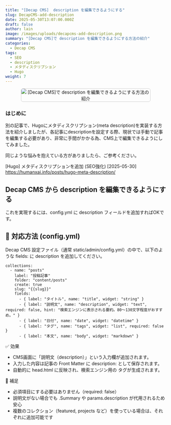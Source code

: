 ```yaml
---
title: "[Decap CMS]  description を編集できるようにする"
slug: DecapCMS-add-description
date: 2025-05-30T13:07:00.000Z
draft: false
author: lain
image: /images/uploads/decapcms-add-description.png
summary: "[Decap CMS]で description を編集できるようにする方法の紹介"
categories:
  - Decap CMS
tags:
  - SEO
  - description
  - メタディスクリプション
  - Hugo
weight: 7
---
```

<center>
<img src="/images/uploads/decapcms-add-description.png" alt="[Decap CMS]で description を編集できるようにする方法の紹介"  loading="lazy" decoding="async" style="max-width:80%; height:auto; border:1px solid #ccc; border-radius:6px;" />

</center>

### はじめに

別の記事で、Hugoにメタディスクリプション(meta description)を実装する方法を紹介しましたが、各記事にdescriptionを設定する際、現状では手動で記事を編集する必要があり、非常に手間がかかる為、CMS上で編集できるようにしてみました。

同じような悩みを抱えている方がありましたら、ご参考ください。

 [Hugo] メタディスクリプションを追加 (SEO強化) [2025-05-30] <br>
<https://humanxai.info/posts/hugo-meta-description/>

## Decap CMS から description を編集できるようにする

これを実現するには、config.yml に description フィールドを追加すればOKです。

## 🔧 対応方法 (config.yml)

Decap CMS 設定ファイル（通常 static/admin/config.yml）の中で、以下のような fields: に description を追加してください。

```
collections:
  - name: "posts"
    label: "投稿記事"
    folder: "content/posts"
    create: true
    slug: "{{slug}}"
    fields:
      - { label: "タイトル", name: "title", widget: "string" }
      - { label: "説明文", name: "description", widget: "text", required: false, hint: "検索エンジンに表示される要約。80〜130文字程度がおすすめ。" }
      - { label: "日付", name: "date", widget: "datetime" }
      - { label: "タグ", name: "tags", widget: "list", required: false }
      - { label: "本文", name: "body", widget: "markdown" }
```

✅ 効果

* CMS画面に「説明文（description）」という入力欄が追加されます。
* 入力した内容は記事の Front Matter に description: として保存されます。
* 自動的に head.html に反映され、検索エンジン用の <meta> タグが生成されます。

📝 補足

* 必須項目にする必要はありません（required: false）
* 説明文がない場合でも .Summary や params.description が代用されるため安心
* 複数のコレクション（featured, projects など）を使っている場合は、それぞれに追加可能です
